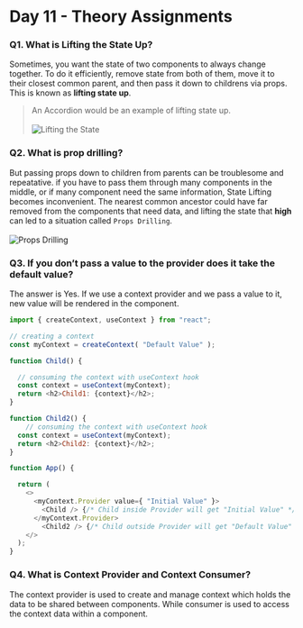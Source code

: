 # Day 11 - Theory Assignments

### Q1. What is Lifting the State Up?

Sometimes, you want the state of two components to always change together. To do it efficiently, remove state from both of them, move it to their closest common parent, and then pass it down to childrens via props. This is known as **lifting state up**.
> An Accordion would be an example of lifting state up.
\
\
![Lifting the State](https://react.dev/_next/image?url=%2Fimages%2Fdocs%2Fdiagrams%2Fpassing_data_lifting_state.dark.png&w=640&q=75)

### Q2. What is prop drilling?

But passing props down to children from parents can be troublesome and repeatative. if you have to pass them through many components in the middle, or if many component need the same information, State Lifting becomes inconvenient. The nearest common ancestor could have far removed from the components that need data, and lifting the state that **high** can led to a situation called `Props Drilling`.
\
\
![Props Drilling](https://react.dev/_next/image?url=%2Fimages%2Fdocs%2Fdiagrams%2Fpassing_data_prop_drilling.dark.png&w=640&q=75)

### Q3. If you don’t pass a value to the provider does it take the default value?
The answer is Yes. If we use a context provider and we pass a value to it, new value will be rendered in the component.
```js
import { createContext, useContext } from "react";

// creating a context
const myContext = createContext( "Default Value" );

function Child() {

  // consuming the context with useContext hook
  const context = useContext(myContext);
  return <h2>Child1: {context}</h2>;
}

function Child2() {
    // consuming the context with useContext hook
  const context = useContext(myContext);
  return <h2>Child2: {context}</h2>;
}

function App() {

  return (
    <>
      <myContext.Provider value={ "Initial Value" }>
        <Child /> {/* Child inside Provider will get "Initial Value" */}
      </myContext.Provider>
        <Child2 /> {/* Child outside Provider will get "Default Value" */}
    </>
  );
}
```
### Q4. What is Context Provider and Context Consumer?

The context provider is used to create and manage context which holds the data to be shared between components. While consumer is used to access the context data within a component.